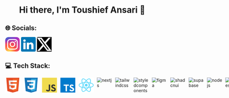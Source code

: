 <body>
    <div align="center">
        <h1>Hi there, I'm Toushief Ansari 👋 </h1>
    </div>
</body>

## 🌐 Socials:

[![Instagram](https://raw.githubusercontent.com/CLorant/readme-social-icons/main/medium/filled/instagram.svg)](https://instagram.com/txusif) [![LinkedIn](https://raw.githubusercontent.com/CLorant/readme-social-icons/main/medium/filled/linkedin.svg)](https://linkedin.com/in/txusif) [![X](https://github.com/CLorant/readme-social-icons/raw/main/medium/filled/twitter-x.svg)](https://x.com/txusif)

## 💻 Tech Stack:

<div style="display: flex; flex-direction: row; gap: 10px;">
    <img src="https://raw.githubusercontent.com/devicons/devicon/master/icons/html5/html5-original.svg" alt="html5" width="50" height="50">
    <img src="https://raw.githubusercontent.com/devicons/devicon/master/icons/css3/css3-original.svg" alt="css3" width="50" height="50">
    <img src="https://raw.githubusercontent.com/devicons/devicon/master/icons/javascript/javascript-original.svg" alt="javascript" width="50" height="50">
    <img src="https://raw.githubusercontent.com/devicons/devicon/master/icons/typescript/typescript-original.svg" alt="typescript" width="50" height="50">
    <img src="https://raw.githubusercontent.com/devicons/devicon/master/icons/react/react-original.svg" alt="react" width="50" height="50">
    <img src="https://github.com/marwin1991/profile-technology-icons/assets/136815194/5f8c622c-c217-4649-b0a9-7e0ee24bd704" alt="nextjs" width="50" height="50">
    <img src="https://user-images.githubusercontent.com/25181517/202896760-337261ed-ee92-4979-84c4-d4b829c7355d.png" alt="tailwindcss" width="50" height="50">
    <img src="https://github.com/marwin1991/profile-technology-icons/assets/25181517/2a36d1f6-2198-4726-89ac-2148ce46a69a" alt="styledcomponents" width="50" height="50">
    <img src="https://user-images.githubusercontent.com/25181517/189715289-df3ee512-6eca-463f-a0f4-c10d94a06b2f.png" alt="figma" width="50" height="50">
    <img src="https://github.com/user-attachments/assets/e4bd419a-2a4a-459a-ba9a-d3324e693c4d" alt="shadcnui" width="50" height="50">
    <img src="https://github.com/user-attachments/assets/e40fc76b-c8d8-47c3-bb53-c7795abaf596" alt="supabase" width="50" height="50">
    <img src="https://user-images.githubusercontent.com/25181517/183568594-85e280a7-0d7e-4d1a-9028-c8c2209e073c.png" alt="nodejs" width="50" height="50">
    <img src="https://user-images.githubusercontent.com/25181517/183859966-a3462d8d-1bc7-4880-b353-e2cbed900ed6.png" alt="express" width="50" height="50">
     <img src="https://raw.githubusercontent.com/devicons/devicon/master/icons/mysql/mysql-original-wordmark.svg" alt="mysql" width="50" height="50">
    <img src="https://user-images.githubusercontent.com/25181517/117208740-bfb78400-adf5-11eb-97bb-09072b6bedfc.png" alt="postgreSQL" width="50" height="50">
    <img src="https://user-images.githubusercontent.com/25181517/182884177-d48a8579-2cd0-447a-b9a6-ffc7cb02560e.png" alt="mongodb" width="50" height="50">
    <img src="https://user-images.githubusercontent.com/25181517/121401671-49102800-c959-11eb-9f6f-74d49a5e1774.png" alt="npm" width="50" height="50">
    <img src="https://user-images.githubusercontent.com/25181517/187896150-cc1dcb12-d490-445c-8e4d-1275cd2388d6.png" alt="redux" width="50" height="50">
    <img src="https://github.com/user-attachments/assets/a3e40bf1-82d5-4907-b3bd-10d2eb4b00f5" alt="react-query" width="50" height="50">
    <img src="https://user-images.githubusercontent.com/25181517/192109061-e138ca71-337c-4019-8d42-4792fdaa7128.png" alt="postman" width="50" height="50">
    <img src="https://user-images.githubusercontent.com/25181517/192108372-f71d70ac-7ae6-4c0d-8395-51d8870c2ef0.png" alt="git" width="50" height="50">
    <img src="https://github.com/user-attachments/assets/d5b9ec93-bda6-457c-9bb4-3023ffd662fd" alt="github" width="50" height="50">
    <img src="https://github.com/user-attachments/assets/094cc004-c6d6-47ff-800c-393e70bfa762" alt="solidity" width="50" height="50">
    <img src="https://github.com/user-attachments/assets/defd27bb-00c3-4b04-8640-cb184bacb397" alt="foundry" width="50" height="50">
    <img src="https://github.com/user-attachments/assets/4ebe4430-a141-4fc5-9ddd-dc5b439177b6" alt="metamask" width="50" height="50">
    <img src="https://github.com/user-attachments/assets/eb979871-1d57-4ea7-b8af-bfb1165a2979" alt="ethereum" width="50" height="50">
 
</div>

